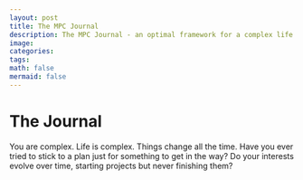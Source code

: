 ```yaml
---
layout: post
title: The MPC Journal
description: The MPC Journal - an optimal framework for a complex life
image:
categories:
tags:
math: false
mermaid: false
---
```


# The Journal
You are complex. Life is complex. Things change all the time. Have you ever tried to stick to a plan just for something to get in the way? Do your interests evolve over time, starting projects but never finishing them? 
